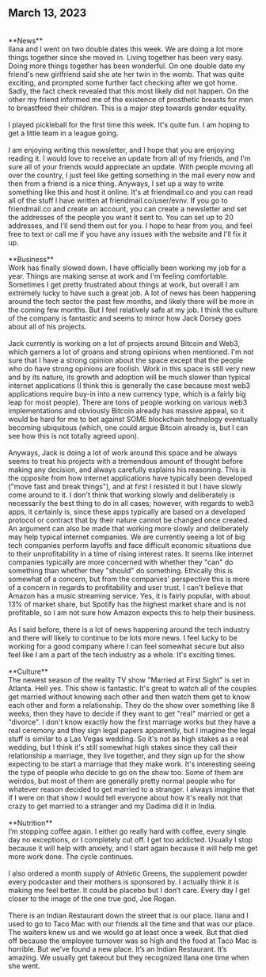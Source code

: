 ## March 13, 2023
<br>
**News**
<br>
Ilana and I went on two double dates this week. We are doing a lot more things together since she moved in. Living together has been very easy. Doing more things together has been wonderful. On one double date my friend's new girlfriend said she ate her twin in the womb. That was quite exciting, and prompted some further fact checking after we got home. Sadly, the fact check revealed that this most likely did not happen. On the other my friend informed me of the existence of prosthetic breasts for men to breastfeed their children. This is a major step towards gender equality.
<br><br>
I played pickleball for the first time this week. It's quite fun. I am hoping to get a little team in a league going.
<br><br>
I am enjoying writing this newsletter, and I hope that you are enjoying reading it. I would love to receive an update from all of my friends, and I'm sure all of your friends would appreciate an update. With people moving all over the country, I just feel like getting something in the mail every now and then from a friend is a nice thing. Anyways, I set up a way to write something like this and host it online. It's at friendmail.co and you can read all of the stuff I have written at friendmail.co/user/evnv. If you go to friendmail.co and create an account, you can create a newsletter and set the addresses of the people you want it sent to. You can set up to 20 addresses, and I'll send them out for you. I hope to hear from you, and feel free to text or call me if you have any issues with the website and I'll fix it up.
<br><br>
**Business**
<br>
Work has finally slowed down. I have officially been working my job for a year. Things are making sense at work and I'm feeling comfortable. Sometimes I get pretty frustrated about things at work, but overall I am extremely lucky to have such a great job. A lot of news has been happening around the tech sector the past few months, and likely there will be more in the coming few months. But I feel relatively safe at my job. I think the culture of the company is fantastic and seems to mirror how Jack Dorsey goes about all of his projects.
<br><br>
Jack currently is working on a lot of projects around Bitcoin and Web3, which garners a lot of groans and strong opinions when mentioned. I'm not sure that I have a strong opinion about the space except that the people who do have strong opinions are foolish. Work in this space is still very new and by its nature, its growth and adoption will be much slower than typical internet applications (I think this is generally the case because most web3 applications require buy-in into a new currency type, which is a fairly big leap for most people). There are tons of people working on various web3 implementations and obviously Bitcoin already has massive appeal, so it would be hard for me to bet against SOME blockchain technology eventually becoming ubiquitous (which, one could argue Bitcoin already is, but I can see how this is not totally agreed upon).
<br><br>
Anyways, Jack is doing a lot of work around this space and he always seems to treat his projects with a tremendous amount of thought before making any decision, and always carefully explains his reasoning. This is the opposite from how internet applications have typically been developed ("move fast and break things"), and at first I resisted it but I have slowly come around to it. I don't think that working slowly and deliberately is necessarily the best thing to do in all cases; however, with regards to web3 apps, it certainly is, since these apps typically are based on a developed protocol or contract that by their nature cannot be changed once created. An argument can also be made that working more slowly and deliberately may help typical internet companies. We are currently seeing a lot of big tech companies perform layoffs and face difficult economic situations due to their unprofitability in a time of rising interest rates. It seems like internet companies typically are more concerned with whether they "can" do something than whether they "should" do something. Ethically this is somewhat of a concern, but from the companies' perspective this is more of a concern in regards to profitability and user trust. I can't believe that Amazon has a music streaming service. Yes, it is fairly popular, with about 13% of market share, but Spotify has the highest market share and is not profitable, so I am not sure how Amazon expects this to help their business.
<br><br>
As I said before, there is a lot of news happening around the tech industry and there will likely to continue to be lots more news. I feel lucky to be working for a good company where I can feel somewhat secure but also feel like I am a part of the tech industry as a whole. It's exciting times.
<br><br>
**Culture**
<br>
The newest season of the reality TV show "Married at First Sight" is set in Atlanta. Hell yes. This show is fantastic. It's great to watch all of the couples get married without knowing each other and then watch them get to know each other and form a relationship. They do the show over something like 8 weeks, then they have to decide if they want to get "real" married or get a "divorce". I don't know exactly how the first marriage works but they have a real ceremony and they sign legal papers apparently, but I imagine the legal stuff is similar to a Las Vegas wedding. So it's not as high stakes as a real wedding, but I think it's still somewhat high stakes since they call their relationship a marriage, they live together, and they sign up for the show expecting to be start a marriage that they make work. It's interesting seeing the type of people who decide to go on the show too. Some of them are weirdos, but most of them are generally pretty normal people who for whatever reason decided to get married to a stranger. I always imagine that if I were on that show I would tell everyone about how it's really not that crazy to get married to a stranger and my Dadima did it in India.
<br><br>
**Nutrition**
<br>
I’m stopping coffee again. I either go really hard with coffee, every single day no exceptions, or I completely cut off. I get too addicted. Usually I stop because it will help with anxiety, and I start again because it will help me get more work done. The cycle continues.
<br><br>
I also ordered a month supply of Athletic Greens, the supplement powder every podcaster and their mothers is sponsored by. I actually think it is making me feel better. It could be placebo but I don’t care. Every day I get closer to the image of the one true god, Joe Rogan.
<br><br>
There is an Indian Restaurant down the street that is our place. Ilana and I used to go to Taco Mac with our friends all the time and that was our place. The waiters knew us and we would go at least once a week. But that died off because the employee turnover was so high and the food at Taco Mac is horrible. But we’ve found a new place. It’s an Indian Restaurant. It’s amazing. We usually get takeout but they recognized Ilana one time when she went.
